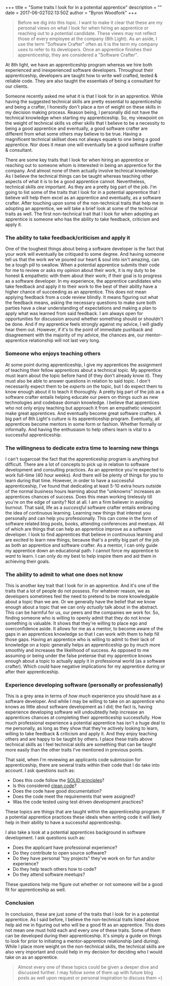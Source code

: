 +++
title = "Some traits I look for in a potential apprentice"
description = ""
date = 2017-06-02T02:13:50Z
author = "Byron Woodfork"
+++

> Before we dig into this topic. I want to make it clear that these are my personal views on what I look for when hiring an apprentice or reaching out to a potential candidate. These views may not reflect those of every employee at the company (8th Light). As an aside, I use the term "Software Crafter" often as it is the term my company uses to refer to its developers. Once an apprentice finishes their apprenticeship, they are considered a "Software Crafter".

At 8th light, we have an apprenticeship program whereas we hire both experienced and inexperienced software developers. Throughout their apprenticeship, developers are taught how to write well crafted, tested & reliable code. They are also taught the essentials of being a consultant for our clients.

Someone recently asked me what it is that I look for in an apprentice. While having the suggested technical skills are pretty essential to apprenticeship and being a crafter, I honestly don't place a *ton* of weight on these skills in my decision making process. Reason being, I personally did not have the technical knowledge when starting my apprenticeship. So, my viewpoint on the weight of technical skills vs other skills that I believe to be a necessity to being a good apprentice and eventually, a good software crafter are different from what some others may believe to be true. Having a magnificent technical skillset does not always equate to one being a good apprentice. Nor does it mean one will eventually be a good software crafter & consultant. 

There are some key traits that I look for when hiring an apprentice or reaching out to someone whom is interested in being an apprentice for the company. And almost none of them actually involve technical knowledge. As I believe the technical things can be taught whereas teaching other aspects of what it is to be a good apprentice cannot. Nevertheless, technical skills *are* important. As they are a pretty big part of the job. I'm going to list some of the traits that I look for in a potential apprentice that I believe will help them excel as an apprentice and eventually, as a software crafter. After touching upon some of the non-technical traits that help me in adopting an apprentice, we will take a brief look at some of the technical traits as well. The first non-technical trait that I look for when adopting an apprentice is someone who has the ability to take feedback, criticism and apply it.

### The ability to take feedback/criticism and apply it

One of the toughest things about being a software developer is the fact that your work will eventually be critiqued to some degree. And having someone tell us that the work we've poured our heart & soul into isn't amazing, can be a tough pill to swallow. When a potential apprentice submits their code for me to review or asks my opinion about their work, it is my duty to be honest & empathetic with them about their work; if their goal is to progress as a software developer. In my experience, the apprentice candidates who take feedback and apply it to their work to the best of their ability have a higher chance of succeeding as an apprentice. This does not mean applying feedback from a code review blindly. It means figuring out what the feedback means, asking the necessary questions to make sure both parties have a clear understanding of expectations and making a plan to apply what was learned from said feedback. I am always open for opportunities for discussion around whether something should or shouldn't be done. And if my apprentice feels strongly against my advice, I will gladly hear them out. However, if it's to the point of immediate pushback and disagreement with the majority of my advice, the chances are, our mentor-apprentice relationship will not last very long.

### Someone who enjoys teaching others

At some point during apprenticeship, I give my apprentices the assignment of teaching their fellow apprentices about a technical topic. My apprentice must learn about the topic before hand (if they don't already know it). They must also be able to answer questions in relation to said topic. I don't necessarily expect them to be *experts* on the topic, but I do expect them to know enough about it to teach it thoroughly. A pretty big part of the job as a software crafter entails helping educate our peers on things such as new technologies and codebase domain knowledge. I believe that apprentices who not only enjoy teaching but approach it from an empathetic viewpoint make great apprentices. And eventually become great software crafters. A big part of 8th Light's culture is its apprenticeship program. Eventually, all apprentices become mentors in some form or fashion. Whether formally or informally. And having the enthusiasm to help others learn is vital to a successful apprenticeship.

### The willingness to dedicate extra time to learning new things

I can't sugarcoat the fact that the apprenticeship program is anything but difficult. There are a lot of concepts to pick up in relation to software development and consulting practices. As an apprentice you're expected to work full-time (40 hour weeks). And there will be plenty of things for you to learn during that time. However, in order to have a successful apprenticeship, I've found that dedicating at least 5-10 extra hours outside of the normal business hours learning about the "unknowns" increases an apprentices chances of success. Does this mean working tirelessly till you're on the edge of sanity? Not at all. I am a firm believer in avoiding burnout. That said, life as a _successful_ software crafter entails embracing the idea of continuous learning. Learning new things that interest you personally and can help you professionally. This can come in the form of software related blog posts, books, attending conferences and meetups. All of which are things that can help an apprentice improve as a software developer. I look to find apprentices that believe in continuous learning and are excited to learn new things; because that's a pretty big part of the job as both an apprentice and software crafter. As a mentor, I can only guide my apprentice down an educational path. I cannot force my apprentice to _want_ to learn. I can only do my best to help inspire them and aid them in achieving their goals.

### The ability to admit to what one does not know

This is another key trait that I look for in an apprentice. And it's one of the traits that a lot of people do not possess. For whatever reason, we as developers sometimes feel the need to pretend to be more knowledgable about a topic than we are. Or we generally have the belief that we know enough about a topic that we can only _actually_ talk about in the abstract. This can be harmful for us, our peers and the companies we work for. So, finding someone who is willing to openly admit that they do not know something is valuable. It shows that they're willing to place ego and overconfidence aside. It allows for me as a mentor, to become aware of the gaps in an apprentices knowledge so that I can work with them to help fill those gaps. Having an apprentice who is willing to admit to their lack of knowledge on a topic generally helps an apprenticeship go by much more smoothly and increases the likelihood of success. As opposed to me assuming or being under the false pretense that my apprentice knows enough about a topic to actually apply it in professional world (as a software crafter). Which could have negative implications for my apprentice during or after their apprenticeship.

### Experience developing software (personally or professionally)

This is a grey area in terms of *how much* experience you should have as a software developer. And while I may be willing to take on an apprentice who knows as little about software development as I did; the fact is, having experience developing software will undoubtedly help increase an apprentices chances at completing their apprenticeship successfully. How much professional experience a potential apprentice has isn't a huge deal to me personally, as long as they show that they're actively looking to learn, willing to take feedback & criticism and apply it. And they enjoy teaching others and are happy to be taught by others. I place these traits above technical skills as I feel technical skills are something that can be taught more easily than the other traits I've mentioned in previous points. 

That said, when I'm reviewing an applicants code submission for apprenticeship, there are several traits within their code that I do take into account. I ask questions such as:

* Does this code follow the [SOLID principles](https://en.wikipedia.org/wiki/SOLID_(object-oriented_design))?
* Is this considered [clean code](https://www.amazon.com/Clean-Code-Handbook-Software-Craftsmanship/dp/0132350882)?
* Does the code have good documentation?
* Does the code meet the requirements that were assigned?
* Was the code tested using test driven development practices?

These topics are things that are taught within the apprenticeship program. If a potential apprentice practices these ideals when writing code it will likely help in their ability to have a successful apprenticeship.

I also take a look at a potential apprentices background in software development. I ask questions such as:

* Does the applicant have professional experience?
* Do they contribute to open source software?
* Do they have personal "toy projects" they've work on for fun and/or experience?
* Do they help teach others how to code?
* Do they attend software meetups?

These questions help me figure out whether or not someone will be a good fit for apprenticeship as well.

### Conclusion

In conclusion, these are just _some_ of the traits that I look for in a potential apprentice. As I said before, I believe the non-technical traits listed above help aid me in figuring out who will be a good fit as an apprentice. This does not mean one must hold each and every one of these traits. Some of them can be developed during their apprenticeship. It's simply a guide on things to look for prior to initiating a mentor-apprentice relationship (and during). While I place more weight on the non-technical skills, the technical skills are also very important and could help in my decision for deciding who I would take on as an apprentice.

> Almost every one of these topics could be given a deeper dive and discussed further. I may follow some of them up with future blog posts as well upon request or personal inspiration to discuss them =)